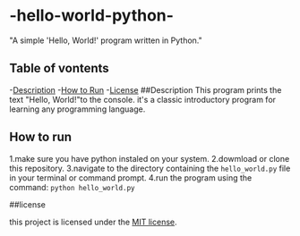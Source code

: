 # -hello-world-python-
 "A simple 'Hello, World!' program written in Python."
## Table of vontents
-[Description](#description)
-[How to Run](#how-to-run)
-[License](#license)
##Description
This program prints the text "Hello, World!"to the console. it's a classic introductory program for learning any programming language.
## How to run

1.make sure you have python instaled on your system.
2.dowmload or clone this repository.
3.navigate to the directory containing the `hello_world.py` file in your terminal or command prompt.
4.run the program using the command: `python hello_world.py`

##license

this project is licensed under the [MIT license](link-to-your-license-file).
